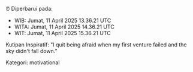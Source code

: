 ⏰ Diperbarui pada:
- WIB: Jumat, 11 April 2025 13.36.21 UTC
- WITA: Jumat, 11 April 2025 14.36.21 UTC
- WIT: Jumat, 11 April 2025 15.36.21 UTC

Kutipan Inspiratif:
"I quit being afraid when my first venture failed and the sky didn't fall down."


Kategori: motivational

